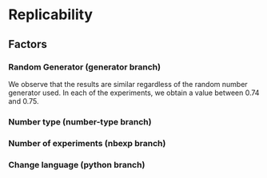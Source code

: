 # Replicability

## Factors

### Random Generator (generator branch)

We observe that the results are similar regardless of the random number generator used. In each of the experiments, we obtain a value between 0.74 and 0.75.

### Number type (number-type branch)

### Number of experiments (nbexp branch)

### Change language (python branch)
